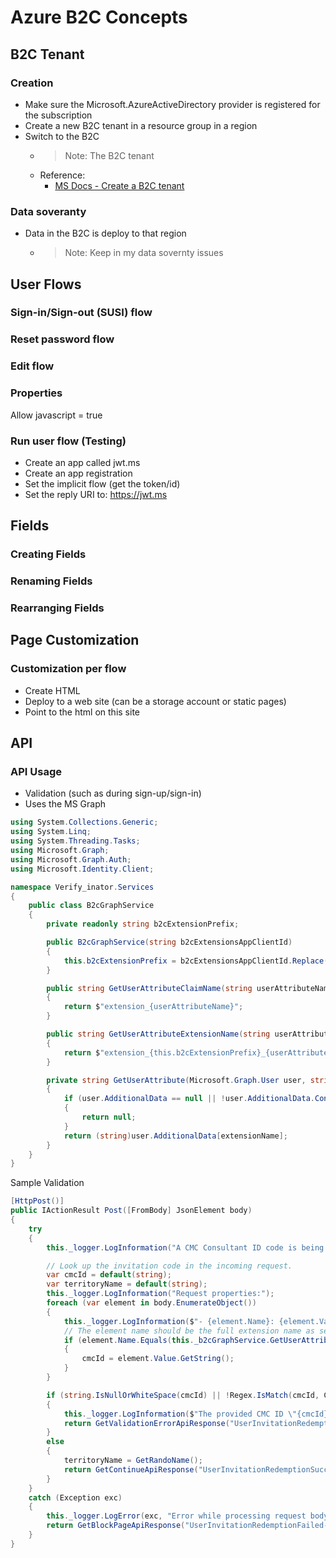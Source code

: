 # Azure B2C Concepts

## B2C Tenant

### Creation

- Make sure the Microsoft.AzureActiveDirectory provider is registered for the subscription
- Create a new B2C tenant in a resource group in a region
- Switch to the B2C
  - > Note: The B2C tenant
  - Reference:
    - [MS Docs - Create a B2C tenant](https://docs.microsoft.com/en-us/azure/active-directory-b2c/tutorial-create-tenant)

### Data soveranty

- Data in the B2C is deploy to that region
  - > Note: Keep in my data sovernty issues

## User Flows

### Sign-in/Sign-out (SUSI) flow

### Reset password flow

### Edit flow

### Properties

Allow javascript = true

### Run user flow (Testing)

- Create an app called jwt.ms
- Create an app registration
- Set the implicit flow (get the token/id)
- Set the reply URI to: https://jwt.ms

## Fields 

### Creating Fields

### Renaming Fields

### Rearranging Fields

## Page Customization

### Customization per flow

- Create HTML
- Deploy to a web site (can be a storage account or static pages)
- Point to the html on this site

## API

### API Usage

- Validation (such as during sign-up/sign-in)
- Uses the MS Graph

```c#
using System.Collections.Generic;
using System.Linq;
using System.Threading.Tasks;
using Microsoft.Graph;
using Microsoft.Graph.Auth;
using Microsoft.Identity.Client;

namespace Verify_inator.Services
{
    public class B2cGraphService
    {
        private readonly string b2cExtensionPrefix;

        public B2cGraphService(string b2cExtensionsAppClientId)
        {
            this.b2cExtensionPrefix = b2cExtensionsAppClientId.Replace("-", "");
        }

        public string GetUserAttributeClaimName(string userAttributeName)
        {
            return $"extension_{userAttributeName}";
        }

        public string GetUserAttributeExtensionName(string userAttributeName)
        {
            return $"extension_{this.b2cExtensionPrefix}_{userAttributeName}";
        }

        private string GetUserAttribute(Microsoft.Graph.User user, string extensionName)
        {
            if (user.AdditionalData == null || !user.AdditionalData.ContainsKey(extensionName))
            {
                return null;
            }
            return (string)user.AdditionalData[extensionName];
        }
    }
}
```

Sample Validation
```c#
[HttpPost()]
public IActionResult Post([FromBody] JsonElement body)
{
    try
    {
        this._logger.LogInformation("A CMC Consultant ID code is being redeemed.");

        // Look up the invitation code in the incoming request.
        var cmcId = default(string);
        var territoryName = default(string);
        this._logger.LogInformation("Request properties:");
        foreach (var element in body.EnumerateObject())
        {
            this._logger.LogInformation($"- {element.Name}: {element.Value.GetRawText()}");
            // The element name should be the full extension name as seen by the Graph API (e.g. "extension_appid_InvitationCode").
            if (element.Name.Equals(this._b2cGraphService.GetUserAttributeExtensionName(Constants.UserAttributes.ConsultantID), StringComparison.InvariantCultureIgnoreCase))
            {
                cmcId = element.Value.GetString();
            }
        }

        if (string.IsNullOrWhiteSpace(cmcId) || !Regex.IsMatch(cmcId, CMCID_REGEX))
        {
            this._logger.LogInformation($"The provided CMC ID \"{cmcId}\" is invalid.");
            return GetValidationErrorApiResponse("UserInvitationRedemptionFailed-Invalid", "The invitation code you provided is invalid.");
        }
        else
        {
            territoryName = GetRandoName();
            return GetContinueApiResponse("UserInvitationRedemptionSucceeded", "The invitation code you provided is valid.", cmcId, territoryName);
        }
    }
    catch (Exception exc)
    {
        this._logger.LogError(exc, "Error while processing request body: " + exc.ToString());
        return GetBlockPageApiResponse("UserInvitationRedemptionFailed-InternalError", "An error occurred while validating your invitation code, please try again later.");
    }
}
```
